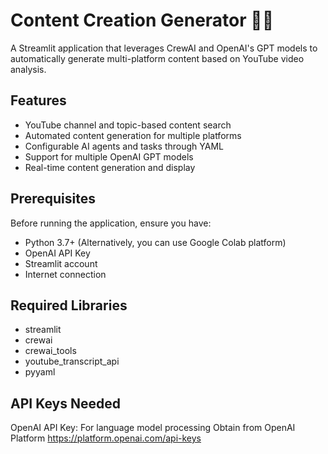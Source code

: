 # Content Creation Generator 📄✨

A Streamlit application that leverages CrewAI and OpenAI's GPT models to automatically generate multi-platform content based on YouTube video analysis.

## Features
* YouTube channel and topic-based content search
* Automated content generation for multiple platforms
* Configurable AI agents and tasks through YAML
* Support for multiple OpenAI GPT models
* Real-time content generation and display

## Prerequisites
Before running the application, ensure you have:

* Python 3.7+ (Alternatively, you can use Google Colab platform)
* OpenAI API Key
* Streamlit account
* Internet connection

## Required Libraries

* streamlit
* crewai
* crewai_tools
* youtube_transcript_api
* pyyaml

## API Keys Needed

OpenAI API Key: For language model processing
Obtain from OpenAI Platform https://platform.openai.com/api-keys
